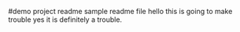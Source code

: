 #demo project readme 
sample readme file
hello
this is going to make trouble yes it is definitely a trouble.

